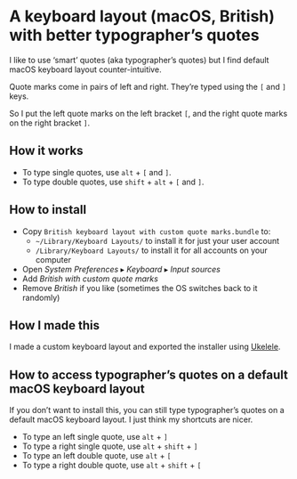 # A keyboard layout (macOS, British) with better typographer’s quotes

I like to use ‘smart’ quotes (aka typographer’s quotes) but I find default macOS keyboard layout counter-intuitive.

Quote marks come in pairs of left and right. They’re typed using the `[` and `]` keys.

So I put the left quote marks on the left bracket `[`, and the right quote marks on the right bracket `]`.

## How it works

- To type single quotes, use `alt` + `[` and `]`.
- To type double quotes, use `shift` + `alt` + `[` and `]`.

## How to install

- Copy `British keyboard layout with custom quote marks.bundle` to:
    - `~/Library/Keyboard Layouts/` to install it for just your user account
    - `/Library/Keyboard Layouts/` to install it for all accounts on your computer
- Open _System Preferences_ ▸ _Keyboard_ ▸ _Input sources_
- Add _British with custom quote marks_
- Remove _British_ if you like (sometimes the OS switches back to it randomly)

## How I made this

I made a custom keyboard layout and exported the installer using [Ukelele](http://scripts.sil.org/cms/scripts/page.php?site_id=nrsi&id=ukelele).

## How to access typographer’s quotes on a default macOS keyboard layout

If you don’t want to install this, you can still type typographer’s quotes on a default macOS keyboard layout. I just think my shortcuts are nicer.

- To type an left single quote, use `alt` + `]`
- To type a right single quote, use `alt` + `shift` + `]`
- To type an left double quote, use `alt` + `[`
- To type a right double quote, use `alt` + `shift` + `[`
